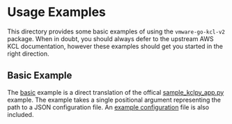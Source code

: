 # Usage Examples
This directory provides some basic examples of using the `vmware-go-kcl-v2`
package. When in doubt, you should always defer to the upstream AWS KCL
documentation, however these examples should get you started in the right
direction.

## Basic Example
The [basic] example is a direct translation of the offical
[sample_kclpy_app.py] example. The example takes a single positional
argument representing the path to a JSON configuration file. An
[example configuration] file is also included.

[basic]: ./basic
[example configuration]: ./basic/sample.json
[sample_kclpy_app.py]: https://github.com/awslabs/amazon-kinesis-client-python/blob/master/samples/sample_kclpy_app.py
